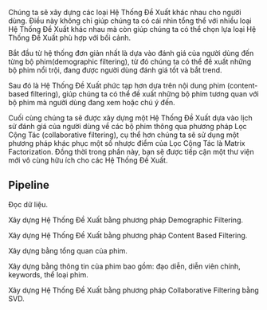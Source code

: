 Chúng ta sẽ xây dựng các loại Hệ Thống Đề Xuất khác nhau cho người dùng. Điều này không chỉ giúp chúng ta có cái nhìn tổng thể với nhiều loại Hệ Thống Đề Xuất khác nhau mà còn giúp chúng ta có thể chọn lựa loại Hệ Thống Đề Xuất phù hợp với bối cảnh.

Bắt đầu từ hệ thống đơn giản nhất là dựa vào đánh giá của người dùng đến từng bộ phim(demographic filtering), từ đó chúng ta có thể đề xuất những bộ phim nổi trội, đang được người dùng đánh giá tốt và bắt trend.

Sau đó là Hệ Thống Đề Xuất phức tạp hơn dựa trên nội dung phim (content-based filtering), giúp chúng ta có thể đề xuất những bộ phim tương quan với bộ phim mà người dùng đang xem hoặc chú ý đến.

Cuối cùng chúng ta sẽ được xây dựng một Hệ Thống Đề Xuất dựa vào lịch sử đánh giá của người dùng về các bộ phim thông qua phương pháp Lọc Cộng Tác (collaborative filtering), cụ thể hơn chúng ta sẽ sử dụng một phương pháp khác phục một số nhược điểm của Lọc Cộng Tác là Matrix Factorization. Đồng thời trong phần này, bạn sẽ được tiếp cận một thư viện mới vô cùng hữu ích cho các Hệ Thống Đề Xuất.
## Pipeline
Đọc dữ liệu.

Xây dựng Hệ Thống Đề Xuất bằng phương pháp Demographic Filtering.

Xây dựng Hệ Thống Đề Xuất bằng phương pháp Content Based Filtering.

Xây dựng bằng tổng quan của phim.

Xây dựng bằng thông tin của phim bao gồm: đạo diễn, diễn viên chính, keywords, thể loại phim.

Xây dựng Hệ Thống Đề Xuất bằng phương pháp Collaborative Filtering bằng SVD.
